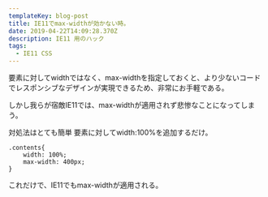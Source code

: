 ```yaml
---
templateKey: blog-post
title: IE11でmax-widthが効かない時。
date: 2019-04-22T14:09:28.370Z
description: IE11 用のハック
tags:
  - IE11 CSS
---
```

要素に対してwidthではなく、max-widthを指定しておくと、より少ないコードでレスポンシブなデザインが実現できるため、非常にお手軽である。

しかし我らが宿敵IE11では、max-widthが適用されず悲惨なことになってしまう。

対処法はとても簡単 要素に対してwidth:100%を追加するだけ。  
```
.contents{
    width: 100%;
    max-width: 400px;
}

```

これだけで、IE11でもmax-widthが適用される。
